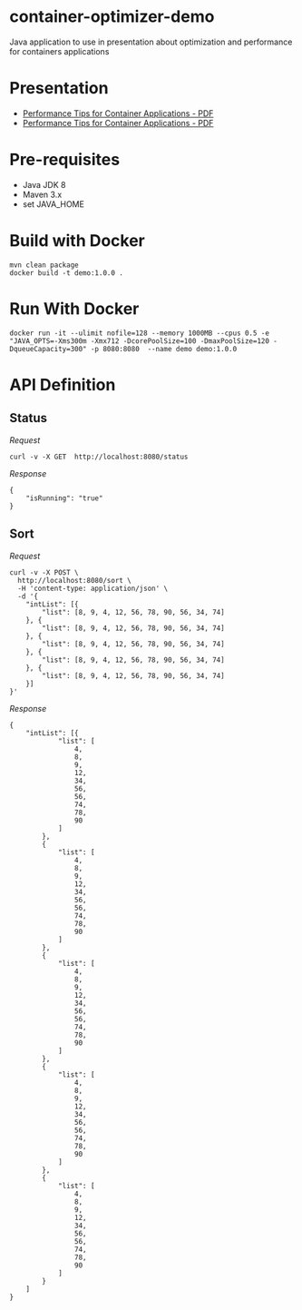 # container-optimizer-demo
Java application to use in presentation about optimization and performance for containers applications

# Presentation

- [Performance Tips for Container Applications - PDF](Performance%20Tips%20for%20container%20applications.pdf)
- [Performance Tips for Container Applications - PDF](Performance%20Tips%20for%20container%20applications.ppt)

# Pre-requisites

- Java JDK 8
- Maven 3.x
- set JAVA_HOME

# Build with Docker

```
mvn clean package
docker build -t demo:1.0.0 .
```

# Run With Docker

```
docker run -it --ulimit nofile=128 --memory 1000MB --cpus 0.5 -e "JAVA_OPTS=-Xms300m -Xmx712 -DcorePoolSize=100 -DmaxPoolSize=120 -DqueueCapacity=300" -p 8080:8080  --name demo demo:1.0.0 
```

# API Definition

## Status

*Request* 

```
curl -v -X GET  http://localhost:8080/status
```

*Response*

```
{
    "isRunning": "true"
}
```

## Sort

*Request*

```
curl -v -X POST \
  http://localhost:8080/sort \
  -H 'content-type: application/json' \
  -d '{
	"intList": [{
		"list": [8, 9, 4, 12, 56, 78, 90, 56, 34, 74]
	}, {
		"list": [8, 9, 4, 12, 56, 78, 90, 56, 34, 74]
	}, {
		"list": [8, 9, 4, 12, 56, 78, 90, 56, 34, 74]
	}, {
		"list": [8, 9, 4, 12, 56, 78, 90, 56, 34, 74]
	}, {
		"list": [8, 9, 4, 12, 56, 78, 90, 56, 34, 74]
	}]
}'
```

*Response*

```
{
	"intList": [{
			"list": [
				4,
				8,
				9,
				12,
				34,
				56,
				56,
				74,
				78,
				90
			]
		},
		{
			"list": [
				4,
				8,
				9,
				12,
				34,
				56,
				56,
				74,
				78,
				90
			]
		},
		{
			"list": [
				4,
				8,
				9,
				12,
				34,
				56,
				56,
				74,
				78,
				90
			]
		},
		{
			"list": [
				4,
				8,
				9,
				12,
				34,
				56,
				56,
				74,
				78,
				90
			]
		},
		{
			"list": [
				4,
				8,
				9,
				12,
				34,
				56,
				56,
				74,
				78,
				90
			]
		}
	]
}
```
